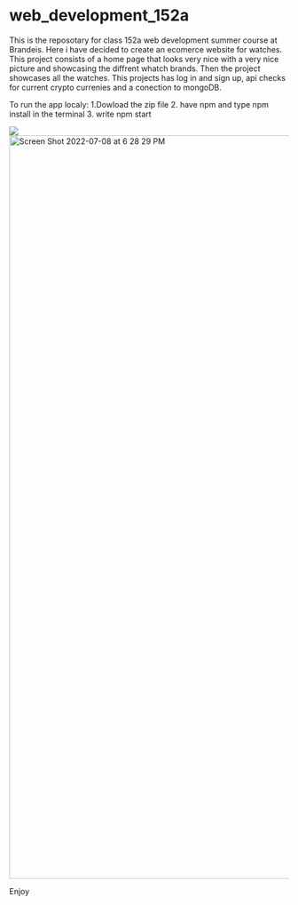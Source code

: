 # web_development_152a

This is the reposotary for class 152a web development summer course at Brandeis. Here i have decided to create an ecomerce website for watches. This project consists of a home page that looks very nice with a very nice picture and showcasing the diffrent whatch brands. Then the project showcases all the watches. This projects has log in and sign up, api checks for current crypto currenies and a conection to mongoDB.

To run the app localy: 1.Dowload the zip file 2. have npm and type npm install in the terminal 3. write npm start

<p float="left">
    <img src="https://user-images.githubusercontent.com/67702241/178078310-34f97289-dc89-4657-b27d-a91d30aebd38.png">
    <img width="1338" alt="Screen Shot 2022-07-08 at 6 28 29 PM" src="https://user-images.githubusercontent.com/67702241/178078438-211b88a1-d2ed-4be0-a393-4708ab46a57e.png">

</p>

Enjoy
